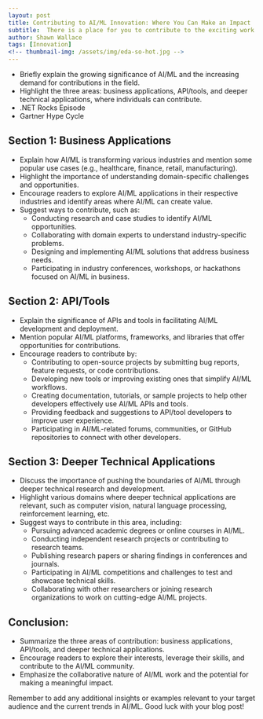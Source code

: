 ```yaml
---
layout: post
title: Contributing to AI/ML Innovation: Where You Can Make an Impact
subtitle:  There is a place for you to contribute to the exciting work currently being done in advancing AI/ML.
author: Shawn Wallace
tags: [Innovation]
<!-- thumbnail-img: /assets/img/eda-so-hot.jpg -->
---
```


- Briefly explain the growing significance of AI/ML and the increasing demand for contributions in the field.
- Highlight the three areas: business applications, API/tools, and deeper technical applications, where individuals can contribute.
- .NET Rocks Episode
- Gartner Hype Cycle

## Section 1: Business Applications
- Explain how AI/ML is transforming various industries and mention some popular use cases (e.g., healthcare, finance, retail, manufacturing).
- Highlight the importance of understanding domain-specific challenges and opportunities.
- Encourage readers to explore AI/ML applications in their respective industries and identify areas where AI/ML can create value.
- Suggest ways to contribute, such as:
  - Conducting research and case studies to identify AI/ML opportunities.
  - Collaborating with domain experts to understand industry-specific problems.
  - Designing and implementing AI/ML solutions that address business needs.
  - Participating in industry conferences, workshops, or hackathons focused on AI/ML in business.

## Section 2: API/Tools
- Explain the significance of APIs and tools in facilitating AI/ML development and deployment.
- Mention popular AI/ML platforms, frameworks, and libraries that offer opportunities for contributions.
- Encourage readers to contribute by:
  - Contributing to open-source projects by submitting bug reports, feature requests, or code contributions.
  - Developing new tools or improving existing ones that simplify AI/ML workflows.
  - Creating documentation, tutorials, or sample projects to help other developers effectively use AI/ML APIs and tools.
  - Providing feedback and suggestions to API/tool developers to improve user experience.
  - Participating in AI/ML-related forums, communities, or GitHub repositories to connect with other developers.

## Section 3: Deeper Technical Applications
- Discuss the importance of pushing the boundaries of AI/ML through deeper technical research and development.
- Highlight various domains where deeper technical applications are relevant, such as computer vision, natural language processing, reinforcement learning, etc.
- Suggest ways to contribute in this area, including:
  - Pursuing advanced academic degrees or online courses in AI/ML.
  - Conducting independent research projects or contributing to research teams.
  - Publishing research papers or sharing findings in conferences and journals.
  - Participating in AI/ML competitions and challenges to test and showcase technical skills.
  - Collaborating with other researchers or joining research organizations to work on cutting-edge AI/ML projects.

## Conclusion:
- Summarize the three areas of contribution: business applications, API/tools, and deeper technical applications.
- Encourage readers to explore their interests, leverage their skills, and contribute to the AI/ML community.
- Emphasize the collaborative nature of AI/ML work and the potential for making a meaningful impact.

Remember to add any additional insights or examples relevant to your target audience and the current trends in AI/ML. Good luck with your blog post!
